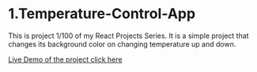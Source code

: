 # 1.Temperature-Control-App

This is project 1/100 of my React Projects Series.
It is a simple project that changes its background color on changing temperature up and down.

[Live Demo of the project click here](https://temprature-controller.netlify.app/)
